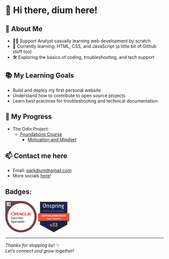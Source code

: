 # 👋 Hi there, dium here!

## 🌱 About Me
- 🧑‍💻 Support Analyst casually learning web development by scratch
- 🚀 Currently learning: HTML, CSS, and JavaScript (a little bit of Github stuff too)
- 🛠️ Exploring the basics of coding, troubleshooting, and tech support

## 📚 My Learning Goals
- Build and deploy my first personal website
- Understand how to contribute to open source projects
- Learn best practices for troubleshooting and technical documentation

## 📖 My Progress
- The Odin Project:
     - <a href="https://www.theodinproject.com/paths/foundations/courses/foundations">Foundations Course</a>
          - <a href="https://www.theodinproject.com/lessons/foundations-motivation-and-mindset">Motivation and Mindset</a>

## 📫 Contact me here
- Email: parkdium@gmail.com
- More socials <a href="https://bento.me/dium">here</a>!

## Badges:
<img src="Oracle-Certification-badge_OC-Specialist600X600.png" width="100" alt="Oracle Global Human Resources Cloud 2019 Certified Implementation Specialist"/> <img src="onspring-badge-58626.png" width="100" alt="Certified Onspring Administrator - Level 1: Essentials"/>


---

_Thanks for stopping by!_ ✨  
_Let’s connect and grow together!_
